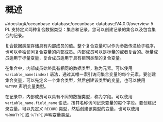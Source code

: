 概述 
=======================
#docslug#/oceanbase-database/oceanbase-database/V4.0.0/overview-5
PL 支持定义两种复合数据类型：集合和记录。您可以创建记录的集合以及包含集合的记录。

复合数据类型存储具有内部成员的值。整个复合变量可以作为参数传递给子程序，也可以单独访问复合变量的内部成员。内部成员可以是标量的或者复合的。标量成员适用于标量变量，复合成员适用于具有相同类型的复合变量。

在集合中，内部成员始终具有相同的数据类型，称为元素。可以使用 `variable_name(index)` 语法，通过其唯一索引访问集合变量的每个元素。要创建集合变量，可以先定义一个集合类型，然后创建该类型的变量，也可以使用 `％TYPE` 声明变量类型。

在记录中，内部成员可以具有不同的数据类型，称为字段。可以使用 `variable_name.field_name` 语法，按其名称访问记录变量的每个字段。要创建记录变量，可以先定义 `RECORD` 类型，然后创建该类型的变量，也可以使用 `％ROWTYPE` 或 `％TYPE` 声明变量类型。

